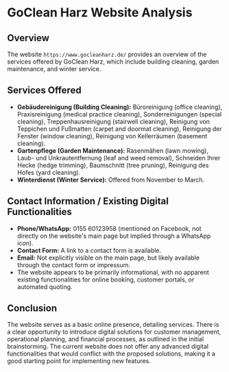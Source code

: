 # GoClean Harz Website Analysis

## Overview
The website `https://www.gocleanharz.de/` provides an overview of the services offered by GoClean Harz, which include building cleaning, garden maintenance, and winter service.

## Services Offered
*   **Gebäudereinigung (Building Cleaning):** Büroreinigung (office cleaning), Praxisreinigung (medical practice cleaning), Sonderreinigungen (special cleaning), Treppenhausreinigung (stairwell cleaning), Reinigung von Teppichen und Fußmatten (carpet and doormat cleaning), Reinigung der Fenster (window cleaning), Reinigung von Kellerräumen (basement cleaning).
*   **Gartenpflege (Garden Maintenance):** Rasenmähen (lawn mowing), Laub- und Unkrautentfernung (leaf and weed removal), Schneiden Ihrer Hecke (hedge trimming), Baumschnitt (tree pruning), Reinigung des Hofes (yard cleaning).
*   **Winterdienst (Winter Service):** Offered from November to March.

## Contact Information / Existing Digital Functionalities
*   **Phone/WhatsApp:** 0155 60123958 (mentioned on Facebook, not directly on the website's main page but implied through a WhatsApp icon).
*   **Contact Form:** A link to a contact form is available.
*   **Email:** Not explicitly visible on the main page, but likely available through the contact form or impressum.
*   The website appears to be primarily informational, with no apparent existing functionalities for online booking, customer portals, or automated quoting.

## Conclusion
The website serves as a basic online presence, detailing services. There is a clear opportunity to introduce digital solutions for customer management, operational planning, and financial processes, as outlined in the initial brainstorming. The current website does not offer any advanced digital functionalities that would conflict with the proposed solutions, making it a good starting point for implementing new features.

